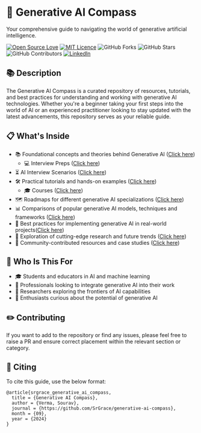 # 🧭 Generative AI Compass
Your comprehensive guide to navigating the world of generative artificial intelligence.

[![Open Source Love](https://badges.frapsoft.com/os/v2/open-source.svg?v=103)](https://github.com/ellerbrock/open-source-badges/)
[![MIT Licence](https://badges.frapsoft.com/os/mit/mit.svg?v=103)](https://opensource.org/licenses/mit-license.php)
![GitHub Forks](https://img.shields.io/github/forks/SrGrace/generative-ai-compass?style=social)
![GitHub Stars](https://img.shields.io/github/stars/SrGrace/generative-ai-compass?style=social)
![GitHub Contributors](https://img.shields.io/github/contributors/SrGrace/generative-ai-compass?style=social)
[![LinkedIn](https://img.shields.io/badge/linkedin-%230077B5.svg?logo=linkedin&logoColor=white)](https://www.linkedin.com/in/srgrace)


## 📚 Description

The Generative AI Compass is a curated repository of resources, tutorials, and best practices for understanding and working with generative AI technologies. Whether you're a beginner taking your first steps into the world of AI or an experienced practitioner looking to stay updated with the latest advancements, this repository serves as your reliable guide.

## 📋 What's Inside

- 📚 Foundational concepts and theories behind Generative AI ([Click here](https://github.com/SrGrace/generative-ai-compass/tree/main/concepts_and_theories))
  - 💻 Interview Preps ([Click here](https://github.com/SrGrace/generative-ai-compass/tree/main/concepts_and_theories/interview_prep))
- ⏳ AI Interview Scenarios ([Click here](https://github.com/SrGrace/generative-ai-compass/tree/main/interviews_scenarios))
- 🛠️ Practical tutorials and hands-on examples ([Click here](https://github.com/SrGrace/generative-ai-compass/tree/main/practical_tutorials))
  - 🎓 Courses ([Click here](https://github.com/SrGrace/generative-ai-compass/tree/main/practical_tutorials/Courses))
- 🗺️ Roadmaps for different generative AI specializations ([Click here](https://github.com/SrGrace/generative-ai-compass/tree/main/gen-ai-roadmap))
- 📊 Comparisons of popular generative AI models, techniques and frameworks ([Click here](https://github.com/SrGrace/generative-ai-compass/tree/main/comparative_studies))
- 🚀 Best practices for implementing generative AI in real-world projects([Click here](https://github.com/SrGrace/generative-ai-compass/tree/main/best_practices))
- 🔮 Exploration of cutting-edge research and future trends ([Click here](https://github.com/SrGrace/generative-ai-compass/tree/main/research_and_future_trends))
- 🤝 Community-contributed resources and case studies ([Click here](https://github.com/SrGrace/generative-ai-compass/tree/main/community_contributed_resources))

## 👥 Who Is This For

- 🎓 Students and educators in AI and machine learning
- 💼 Professionals looking to integrate generative AI into their work
- 🔬 Researchers exploring the frontiers of AI capabilities
- 🌱 Enthusiasts curious about the potential of generative AI


## ✏️ Contributing

If you want to add to the repository or find any issues, please feel free to raise a PR and ensure correct placement within the relevant section or category.

## 📌 Citing

To cite this guide, use the below format:
```
@article{srgrace_generative_ai_compass,
  title = {Generative AI Compass},
  author = {Verma, Sourav},
  journal = {https://github.com/SrGrace/generative-ai-compass},
  month = {09},
  year = {2024}
}
```
